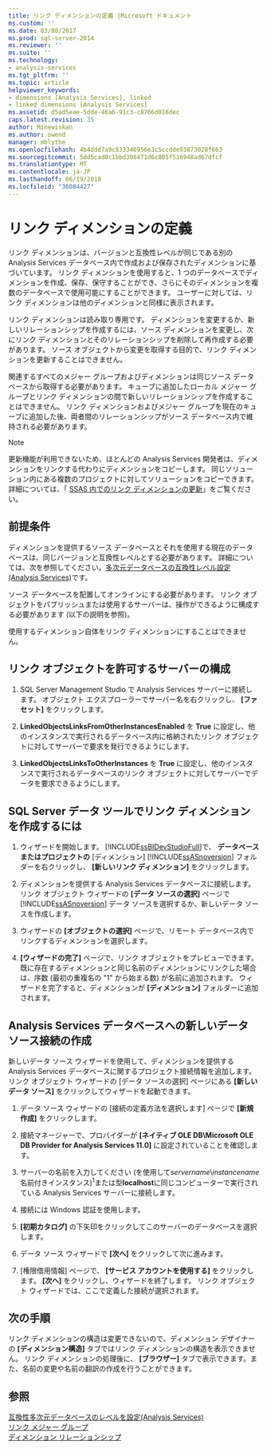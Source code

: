 ```yaml
---
title: リンク ディメンションの定義 |Microsoft ドキュメント
ms.custom: ''
ms.date: 03/08/2017
ms.prod: sql-server-2014
ms.reviewer: ''
ms.suite: ''
ms.technology:
- analysis-services
ms.tgt_pltfrm: ''
ms.topic: article
helpviewer_keywords:
- dimensions [Analysis Services], linked
- linked dimensions [Analysis Services]
ms.assetid: d5ad5eae-5dde-46a6-91c3-c8766d016dec
caps.latest.revision: 35
author: Minewiskan
ms.author: owend
manager: mblythe
ms.openlocfilehash: 4b4ddd7a9c833346956e3c5ccdde93873028f663
ms.sourcegitcommit: 5dd5cad0c1bbd308471d6c885f516948ad67dfcf
ms.translationtype: MT
ms.contentlocale: ja-JP
ms.lasthandoff: 06/19/2018
ms.locfileid: "36084427"
---
```

# <a name="define-linked-dimensions"></a>リンク ディメンションの定義
  リンク ディメンションは、バージョンと互換性レベルが同じである別の Analysis Services データベース内で作成および保存されたディメンションに基づいています。 リンク ディメンションを使用すると、1 つのデータベースでディメンションを作成、保存、保守することができ、さらにそのディメンションを複数のデータベースで使用可能にすることができます。 ユーザーに対しては、リンク ディメンションは他のディメンションと同様に表示されます。  
  
 リンク ディメンションは読み取り専用です。 ディメンションを変更するか、新しいリレーションシップを作成するには、ソース ディメンションを変更し、次にリンク ディメンションとそのリレーションシップを削除して再作成する必要があります。 ソース オブジェクトから変更を取得する目的で、リンク ディメンションを更新することはできません。  
  
 関連するすべてのメジャー グループおよびディメンションは同じソース データベースから取得する必要があります。 キューブに追加したローカル メジャー グループとリンク ディメンションの間で新しいリレーションシップを作成することはできません。 リンク ディメンションおよびメジャー グループを現在のキューブに追加した後、両者間のリレーションシップがソース データベース内で維持される必要があります。  
  
> [!NOTE]  
>  更新機能が利用できないため、ほとんどの Analysis Services 開発者は、ディメンションをリンクする代わりにディメンションをコピーします。 同じソリューション内にある複数のプロジェクトに対してソリューションをコピーできます。 詳細については、「 [SSAS 内でのリンク ディメンションの更新](http://sqlblog.com/blogs/marco_russo/archive/2006/09/12/refresh-of-a-linked-dimension-in-ssas.aspx)」をご覧ください。  
  
## <a name="prerequisites"></a>前提条件  
 ディメンションを提供するソース データベースとそれを使用する現在のデータベースは、同じバージョンと互換性レベルとする必要があります。 詳細については、次を参照してください。[多次元データベースの互換性レベル設定&#40;Analysis Services&#41;](compatibility-level-of-a-multidimensional-database-analysis-services.md)です。  
  
 ソース データベースを配置してオンラインにする必要があります。 リンク オブジェクトをパブリッシュまたは使用するサーバーは、操作ができるように構成する必要があります (以下の説明を参照)。  
  
 使用するディメンション自体をリンク ディメンションにすることはできません。  
  
## <a name="configure-server-to-allow-linked-objects"></a>リンク オブジェクトを許可するサーバーの構成  
  
1.  SQL Server Management Studio で Analysis Services サーバーに接続します。 オブジェクト エクスプローラーでサーバー名を右クリックし、 **[ファセット]** をクリックします。  
  
2.  **LinkedObjectsLinksFromOtherInstancesEnabled** を **True** に設定し、他のインスタンスで実行されるデータベース内に格納されたリンク オブジェクトに対してサーバーで要求を発行できるようにします。  
  
3.  **LinkedObjectsLinksToOtherInstances** を **True** に設定し、他のインスタンスで実行されるデータベースのリンク オブジェクトに対してサーバーでデータを要求できるようにします。  
  
## <a name="create-a-linked-dimension-in-sql-server-data-tools"></a>SQL Server データ ツールでリンク ディメンションを作成するには  
  
1.  ウィザードを開始します。 [!INCLUDE[ssBIDevStudioFull](../../includes/ssbidevstudiofull-md.md)]で、 **データベースまたはプロジェクトの** [ディメンション] [!INCLUDE[ssASnoversion](../../includes/ssasnoversion-md.md)] フォルダーを右クリックし、 **[新しいリンク ディメンション]** をクリックします。  
  
2.  ディメンションを提供する Analysis Services データベースに接続します。 リンク オブジェクト ウィザードの **[データ ソースの選択]** ページで [!INCLUDE[ssASnoversion](../../includes/ssasnoversion-md.md)] データ ソースを選択するか、新しいデータ ソースを作成します。  
  
3.  ウィザードの **[オブジェクトの選択]** ページで、リモート データベース内でリンクするディメンションを選択します。  
  
4.  **[ウィザードの完了]** ページで、リンク オブジェクトをプレビューできます。 既に存在するディメンションと同じ名前のディメンションにリンクした場合は、序数 (最初の重複名の "1" から始まる数) が名前に追加されます。 ウィザードを完了すると、ディメンションが **[ディメンション]** フォルダーに追加されます。  
  
##  <a name="bkmk_CreateNew"></a> Analysis Services データベースへの新しいデータ ソース接続の作成  
 新しいデータ ソース ウィザードを使用して、ディメンションを提供する Analysis Services データベースに関するプロジェクト接続情報を追加します。 リンク オブジェクト ウィザードの [データ ソースの選択] ページにある **[新しいデータ ソース]** をクリックしてウィザードを起動できます。  
  
1.  データ ソース ウィザードの [接続の定義方法を選択します] ページで **[新規作成]** をクリックします。  
  
2.  接続マネージャーで、プロバイダーが **[ネイティブ OLE DB\Microsoft OLE DB Provider for Analysis Services 11.0]** に設定されていることを確認します。  
  
3.  サーバーの名前を入力してください (を使用して*servername*\\*instancename*名前付きインスタンス)<sup>1</sup>または型**localhost**に同じコンピューターで実行されている Analysis Services サーバーに接続します。  
  
4.  接続には Windows 認証を使用します。  
  
5.  **[初期カタログ]** の下矢印をクリックしてこのサーバーのデータベースを選択します。  
  
6.  データ ソース ウィザードで **[次へ]** をクリックして次に進みます。  
  
7.  [権限借用情報] ページで、 **[サービス アカウントを使用する]** をクリックします。 **[次へ]** をクリックし、ウィザードを終了します。 リンク オブジェクト ウィザードでは、ここで定義した接続が選択されます。  
  
## <a name="next-steps"></a>次の手順  
 リンク ディメンションの構造は変更できないので、ディメンション デザイナーの **[ディメンション構造]** タブではリンク ディメンションの構造を表示できません。 リンク ディメンションの処理後に、 **[ブラウザー]** タブで表示できます。また、名前の変更や名前の翻訳の作成を行うことができます。  
  
## <a name="see-also"></a>参照  
 [互換性多次元データベースのレベルを設定&#40;Analysis Services&#41;](compatibility-level-of-a-multidimensional-database-analysis-services.md)   
 [リンク メジャー グループ](linked-measure-groups.md)   
 [ディメンション リレーションシップ](../multidimensional-models-olap-logical-cube-objects/dimension-relationships.md)  
  
  